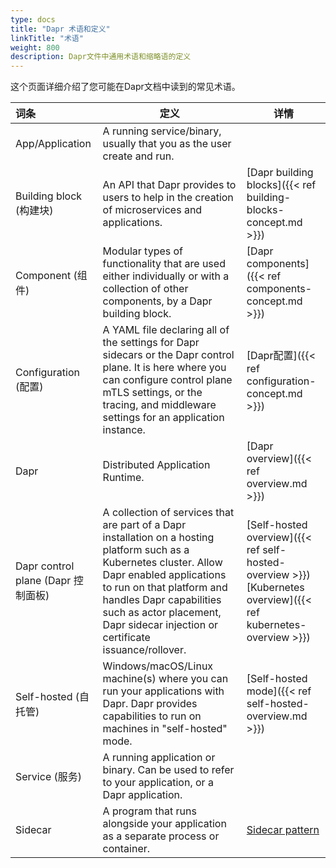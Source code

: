 ```yaml
---
type: docs
title: "Dapr 术语和定义"
linkTitle: "术语"
weight: 800
description: Dapr文件中通用术语和缩略语的定义
---
```


这个页面详细介绍了您可能在Dapr文档中读到的常见术语。

| 词条                             | 定义                                                                                                                                                                                                                                                                                        | 详情                                                                                                                         |
|:------------------------------ | ----------------------------------------------------------------------------------------------------------------------------------------------------------------------------------------------------------------------------------------------------------------------------------------- | -------------------------------------------------------------------------------------------------------------------------- |
| App/Application                | A running service/binary, usually that you as the user create and run.                                                                                                                                                                                                                    |                                                                                                                            |
| Building block (构建块)           | An API that Dapr provides to users to help in the creation of microservices and applications.                                                                                                                                                                                             | [Dapr building blocks]({{< ref building-blocks-concept.md >}})                                                             |
| Component (组件)                 | Modular types of functionality that are used either individually or with a collection of other components, by a Dapr building block.                                                                                                                                                      | [Dapr components]({{< ref components-concept.md >}})                                                                       |
| Configuration (配置)             | A YAML file declaring all of the settings for Dapr sidecars or the Dapr control plane. It is here where you can configure control plane mTLS settings, or the tracing, and middleware settings for an application instance.                                                               | [Dapr配置]({{< ref configuration-concept.md >}})                                                                             |
| Dapr                           | Distributed Application Runtime.                                                                                                                                                                                                                                                          | [Dapr overview]({{< ref overview.md >}})                                                                                   |
| Dapr control plane (Dapr 控制面板) | A collection of services that are part of a Dapr installation on a hosting platform such as a Kubernetes cluster. Allow Dapr enabled applications to run on that platform and handles Dapr capabilities such as actor placement, Dapr sidecar injection or certificate issuance/rollover. | [Self-hosted overview]({{< ref self-hosted-overview >}})<br />[Kubernetes overview]({{< ref kubernetes-overview >}}) |
| Self-hosted (自托管)              | Windows/macOS/Linux machine(s) where you can run your applications with Dapr. Dapr provides capabilities to run on machines in "self-hosted" mode.                                                                                                                                        | [Self-hosted mode]({{< ref self-hosted-overview.md >}})                                                                    |
| Service (服务)                   | A running application or binary. Can be used to refer to your application, or a Dapr application.                                                                                                                                                                                         |                                                                                                                            |
| Sidecar                        | A program that runs alongside your application as a separate process or container.                                                                                                                                                                                                        | [Sidecar pattern](https://docs.microsoft.com/en-us/azure/architecture/patterns/sidecar)                                    |
